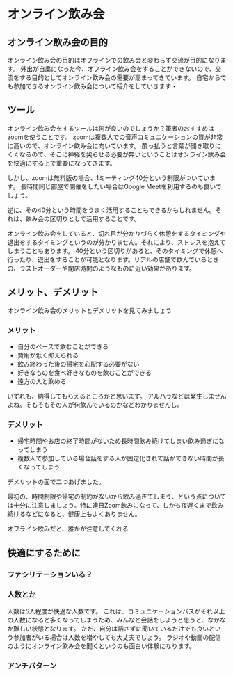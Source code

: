# オンライン飲み会

## オンライン飲み会の目的
オンライン飲み会の目的はオフラインでの飲み会と変わらず交流が目的になります。
外出が自粛になった今、オフライン飲み会をすることができないので、交流をする目的としてオンライン飲み会の需要が高まってきています。
自宅からでも参加できるオンライン飲み会について紹介をしていきます・

## ツール
オンライン飲み会をするツールは何が良いのでしょうか？筆者のおすすめはzoomを使うことです。
zoomは複数人での音声コミュニケーションの質が非常に高いので、オンライン飲み会に向いています。
酔っ払うと言葉が聞き取りにくくなるので、そこに神経を尖らせる必要が無いということはオンライン飲み会を快適にする上で重要になってきます。

しかし、zoomは無料版の場合、1ミーティング40分という制限がついています。
長時間同じ部屋で開催をしたい場合はGoogle Meetを利用するのも良いでしょう。

逆に、その40分という時間をうまく活用することもできるかもしれません。それは、飲み会の区切りとして活用することです。

オンライン飲み会をしていると、切れ目が分かりづらく休憩をするタイミングや退出をするタイミングというのが分かりません。それにより、ストレスを抱えてしまうこともあります。
40分という区切りがあると、そのタイミングで休憩へ行ったり、退出をすることが可能となります。リアルの店舗で飲んでいるときの、ラストオーダーや閉店時間のようなものに近い効果があります。

## メリット、デメリット
オンライン飲み会のメリットとデメリットを見てみましょう

### メリット
- 自分のペースで飲むことができる
- 費用が低く抑えられる
- 飲み終わった後の帰宅を心配する必要がない
- 好きなものを食べ好きなものを飲むことができる
- 遠方の人と飲める

いずれも、納得してもらえるところかと思います。
アルハラなどは発生しませんよね。そもそもその人が何飲んでいるのかなどわかりませんし。

### デメリット
- 帰宅時間やお店の終了時間がないため長時間飲み続けてしまい飲み過ぎになってしまう
- 複数人で参加している場合話をする人が固定化されて話ができない時間が長くなってしまう

デメリットの面で二つあげました。

最初の、時間制限や帰宅の制約がないから飲み過ぎてしまう、という点については十分に注意しましょう。特に連日Zoom飲みになって、しかも夜遅くまで飲み続けるなどになると、健康上もよくありません。

オフライン飲みだと、誰かが注意してくれる

## 快適にするために



### ファシリテーションいる？



### 人数とか

人数は5人程度が快適な人数です。
これは、コミュニケーションパスがそれ以上の人数になると多くなってしまうため、みんなと会話をしようと思うと、なかなか難しい状態となります。
ただ、自分は話さずに聞いているだけでも良いという参加者がいる場合は人数を増やしても大丈夫でしょう。
ラジオや動画の配信のようにオンライン飲み会を聞くというのも面白い体験になります。

### アンチパターン

